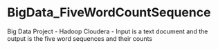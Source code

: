 # BigData_FiveWordCountSequence
Big Data Project - Hadoop Cloudera - Input is a text document and the output is the five word sequences and their counts 
